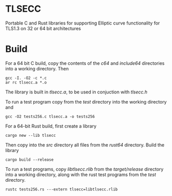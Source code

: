 # TLSECC

Portable C and Rust libraries for supporting Elliptic curve functionality for TLS1.3 on 32 or 64 bit architectures

# Build

For a 64 bit C build, copy the contents of the *c64* and *include64* directories into a working directory. Then

	gcc -I. -O2 -c *.c
	ar rc tlsecc.a *.o

The library is built in *tlsecc.a*, to be used in conjuction with *tlsecc.h*

To run a test program copy from the *test* directory into the working directory and 

	gcc -O2 tests256.c tlsecc.a -o tests256


For a 64-bit Rust build, first create a library

	cargo new --lib tlsecc

Then copy into the *src* directory all files from the *rust64* directory. Build the library

	cargo build --release

To run a test programs, copy *libtlsecc.rlib* from the *target/release* directory into a working directory, along with the rust test programs from the *test* directory.

	rustc tests256.rs ---extern tlsecc=libtlsecc.rlib
